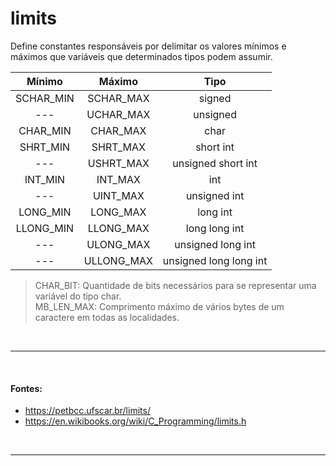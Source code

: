 # limits
Define constantes responsáveis por delimitar os valores mínimos e máximos que variáveis que determinados tipos podem assumir.

| Mínimo    | Máximo     | Tipo                   |
| :-:       | :-:        | :-:                    |
| SCHAR_MIN | SCHAR_MAX  | signed                 |
| ---       | UCHAR_MAX  | unsigned               |
| CHAR_MIN  | CHAR_MAX   | char                   |
| SHRT_MIN  | SHRT_MAX   | short int              |
| ---       | USHRT_MAX  | unsigned short int     |
| INT_MIN   | INT_MAX    | int                    |
| ---       | UINT_MAX   | unsigned int           |
| LONG_MIN  | LONG_MAX   | long int               |
| LLONG_MIN | LLONG_MAX  | long long int          |
| ---       | ULONG_MAX  | unsigned long int      |
| ---       | ULLONG_MAX | unsigned long long int |

> CHAR_BIT: Quantidade de bits necessários para se representar uma variável do tipo char.  
> MB_LEN_MAX: Comprimento máximo de vários bytes de um caractere em todas as localidades.  

<br>

-----
<br>

#### Fontes:
* https://petbcc.ufscar.br/limits/
* https://en.wikibooks.org/wiki/C_Programming/limits.h

<br>

-----
